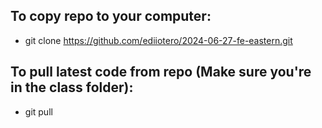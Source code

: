 ## To copy repo to your computer:
- git clone https://github.com/ediiotero/2024-06-27-fe-eastern.git

## To pull latest code from repo (Make sure you're in the class folder):
- git pull
